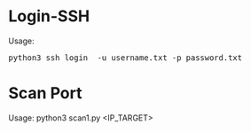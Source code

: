 # Login-SSH
Usage:
<pre>python3 ssh_login <IP_TARGET> -u username.txt -p password.txt</pre>
# Scan Port
Usage:
python3 scan1.py <IP_TARGET>
